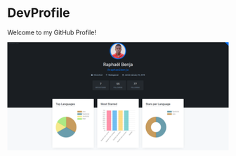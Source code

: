 # DevProfile

Welcome to my GitHub Profile!

![demo](https://github.com/raphaelbenja/raphaelbenja/blob/main/screenshot.png)

